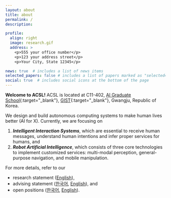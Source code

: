 ```yaml
---
layout: about
title: about
permalink: /
description: 

profile:
  align: right
  image: research.gif
  address: >
    <p>555 your office number</p>
    <p>123 your address street</p>
    <p>Your City, State 12345</p>

news: true  # includes a list of news items
selected_papers: false # includes a list of papers marked as "selected={true}"
social: true  # includes social icons at the bottom of the page
---
```


**Welcome to ACSL!** ACSL is located at C11-402, [AI Graduate School](https://ai.gist.ac.kr){:target="\_blank"}, [GIST](https://www.gist.ac.kr/){:target="\_blank"}, Gwangju, Republic of Korea.

We design and build autonomous computing systems to make human lives better (AI for X). Currently, we are focusing on
1. ***Intelligent Interaction Systems***, which are essential to receive human messages, understand human intentions and infer proper services for humans, and
2. ***Robot Artificial Intelligence***, which consists of three core technologies to implement customized services: multi-modal perception, general-purpose navigation, and mobile manipulation.

For more details, refer to our <br/>
- research statement ([English](blog/2024/research-eng/)),
- advising statement ([한국어](blog/2021/advising-kor/), [English](blog/2024/advising-eng/)), and
- open positions ([한국어](blog/2024/open-positions-kor/), [English](blog/2024/open-positions-eng/)).